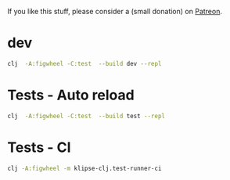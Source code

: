 If you like this stuff, please consider a (small donation) on [Patreon](https://www.patreon.com/bePatron?u=18227864).


# dev
```bash
clj  -A:figwheel -C:test  --build dev --repl
```


# Tests - Auto reload
```bash
clj  -A:figwheel -C:test  --build test --repl
```


# Tests - CI

```bash
clj -A:figwheel -m klipse-clj.test-runner-ci
```
